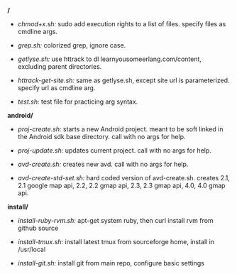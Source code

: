 
**/**

-   *chmod+x.sh:*     sudo add execution rights to a list of files.  specify files as cmdline args.

-   *grep.sh:*        colorized grep, ignore case.

-   *getlyse.sh:*     use httrack to dl learnyousomeerlang.com/content, excluding parent directories. 

-   *httrack-get-site.sh:*    same as getlyse.sh, except site url is parameterized.  specify url as cmdline arg.

-   *test.sh:*        test file for practicing arg syntax.

**android/**

-   *proj-create.sh:*     starts a new Android project.  meant to be soft linked in the Android sdk base directory.  call with no args for help.

-   *proj-update.sh:*    updates current project.  call with no args for help.

-   *avd-create.sh:*     creates new avd.  call with no args for help.

-   *avd-create-std-set.sh:*     hard coded version of avd-create.sh.  creates 2.1, 2.1 google map api, 2.2, 2.2 gmap api, 2.3, 2.3 gmap api, 4.0, 4.0 gmap api.

**install/**

-   *install-ruby-rvm.sh:*  apt-get system ruby, then curl install rvm from github source

-   *install-tmux.sh:*  install latest tmux from sourceforge home, install in /usr/local

-   *install-git.sh:*   install git from main repo, configure basic settings


